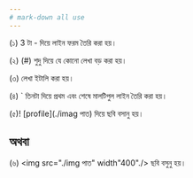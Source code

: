 ```yaml
---
# mark-down all use
---
```

(১) 3 টা - দিয়ে লাইন ফরম তৈরি করা হয়।

(২) (#) শুদু দিয়ে যে কোনো লেখা বড় করা হয়।

(৩) <i> </i> লেখা ইটালি করা হয়।

(৪) ` তিনটা দিয়ে প্রথম এবং শেষে মালটিপুল লাইন তৈরি করা হয়।

(৫)! [profile](./imag পাত) দিয়ে ছবি বসানু হয়।

## অথবা
(৬) <img src="./img পাত" width"400"./> ছবি বসুনু হয়।
